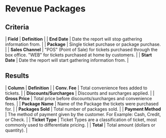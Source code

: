 # Revenue Packages

## Criteria

| **Field** | **Definition** |
| **End Date** | Date the report will stop gathering information from. |
| **Package** | Single ticket purchase or package purchase. |
| **Sales Channel** | "POS" \(Point of Sale\) for tickets purchased through the box office. "WEB" for tickets purchased at home by customers. |
| **Start Date** | Date the report will start gathering information from. |

## Results

| **Column** | **Definition** |
| **Conv. Fee** | Total convenience fees added to tickets. |
| **Discounts/Surcharges** | Discounts and surcharges applied. |
| **Gross Price** | Total price before discounts/surcharges and convenience fees. |
| **Package Name** | Name of the Package the tickets were purchased for. |
| **Packages Sold** | Total number of packages sold. |
| **Payment Method** | The method of payment given by the customer. For Example: Cash, Credit, or Check. |
| **Ticket Type** | Ticket Types are a classification of ticket, most commonly used to differentiate pricing. |
| **Total** | Total amount \(dollars or quantity\). |

